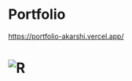 # Portfolio
https://portfolio-akarshi.vercel.app/
# ![R](https://github.com/akarshi19/Portfolio/assets/93787305/14849cf6-73f9-4576-a561-970bfd02f6ad)


